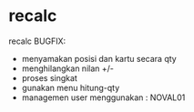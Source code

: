# recalc
recalc
BUGFIX:
- menyamakan posisi dan kartu secara qty
- menghilangkan nilan +/-
- proses singkat
- gunakan menu hitung-qty
- managemen user menggunakan : NOVAL01
